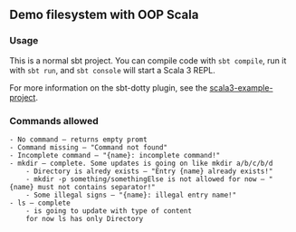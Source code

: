## Demo filesystem with OOP Scala

### Usage

This is a normal sbt project. You can compile code with `sbt compile`, run it with `sbt run`, and `sbt console` will start a Scala 3 REPL.

For more information on the sbt-dotty plugin, see the
[scala3-example-project](https://github.com/scala/scala3-example-project/blob/main/README.md).

### Commands allowed

    - No command — returns empty promt
    - Command missing — "Command not found"
    - Incomplete command — "{name}: incomplete command!"
    - mkdir — complete. Some updates is going on like mkdir a/b/c/b/d
        - Directory is alredy exists — "Entry {name} already exists!"
        - mkdir -p something/somethingElse is not allowed for now — "{name} must not contains separator!"
        - Some illegal signs — "{name}: illegal entry name!"
    - ls — complete
        - is going to update with type of content
        for now ls has only Directory
